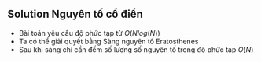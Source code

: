## Solution Nguyên tố cổ điển

- Bài toán yêu cầu độ phức tạp từ $O(N log(N))$
- Ta có thể giải quyết bằng Sàng nguyên tố Eratosthenes
- Sau khi sàng chỉ cần đếm số lượng số nguyên tố trong độ phức tạp $O(N)$